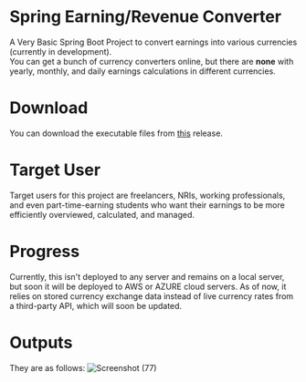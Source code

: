 # Spring Earning/Revenue Converter
A Very Basic Spring Boot Project to convert earnings into various currencies (currently in development).  
You can get a bunch of currency converters online, but there are **none** with yearly, monthly, and daily earnings calculations in different currencies.
# Download 
You can download the executable files from [this](https://github.com/PrathameshBhagat/Spring-Earning-Revenue-Converter/releases/tag/0.0.1) release.
# Target User
Target users for this project are freelancers, NRIs, working professionals, and even part-time-earning students who want their earnings to be more efficiently overviewed, calculated, and managed. 
# Progress
Currently, this isn't deployed to any server and remains on a local server, but soon it will be deployed to AWS or AZURE cloud servers.
As of now, it relies on stored currency exchange data instead of live currency rates from a third-party API, which will soon be updated.
#  Outputs 
They are as follows:
![Screenshot (77)](https://github.com/PrathameshBhagat/Spring-Earning-Revenue-Converter/assets/90595097/80a0bead-7391-4ca7-902c-19a8c386c247)
